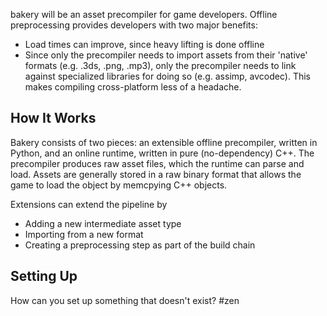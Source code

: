 
bakery will be an asset precompiler for game developers. Offline preprocessing
provides developers with two major benefits:

* Load times can improve, since heavy lifting is done offline
* Since only the precompiler needs to import assets from their 'native'
  formats (e.g. .3ds, .png, .mp3), only the precompiler needs to link against
  specialized libraries for doing so (e.g. assimp, avcodec). This makes
  compiling cross-platform less of a headache.

## How It Works

Bakery consists of two pieces: an extensible offline precompiler, written in
Python, and an online runtime, written in pure (no-dependency) C++. The
precompiler produces raw asset files, which the runtime can parse and load.
Assets are generally stored in a raw binary format that allows the game to load
the object by memcpying C++ objects.

Extensions can extend the pipeline by

* Adding a new intermediate asset type
* Importing from a new format
* Creating a preprocessing step as part of the build chain

## Setting Up

How can you set up something that doesn't exist? #zen

